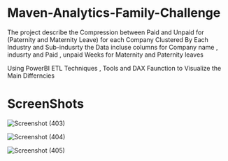 # Maven-Analytics-Family-Challenge
The project describe the Compression between Paid and Unpaid for (Paternity and Maternity Leave) for each Company Clustered By Each Industry 
and Sub-indusrty the Data incluse columns for Company name , indusrty and Paid , unpaid Weeks for Maternity and Paternity leaves

Using PowerBI ETL Techniques , Tools and DAX Faunction to Visualize the Main Differncies 

# ScreenShots

![Screenshot (403)](https://user-images.githubusercontent.com/71732836/235585542-34c1a0cc-51c9-47a0-9e5f-e4119fd2fbf0.png)

![Screenshot (404)](https://user-images.githubusercontent.com/71732836/235585552-56701faf-7cdc-4c03-a51d-8cbedd9861e4.png)

![Screenshot (405)](https://user-images.githubusercontent.com/71732836/235585565-8984990a-0b1a-48c5-8571-cfe87d801d08.png)
